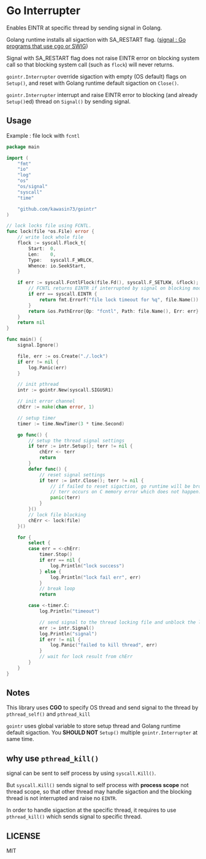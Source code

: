 # Go Interrupter

Enables EINTR at specific thread by sending signal in Golang.

Golang runtime installs all sigaction with SA_RESTART flag. ([signal : Go programs that use cgo or SWIG](https://golang.org/pkg/os/signal/#hdr-Go_programs_that_use_cgo_or_SWIG))

Signal with SA_RESTART flag does not raise EINTR error on blocking system call so that blocking system call (such as `flock`) will never returns.

`gointr.Interrupter` override sigaction with empty (OS default) flags on `Setup()`, and reset with Golang runtime default sigaction on `Close()`.

`gointr.Interrupter` interrupt and raise EINTR error to blocking (and already `Setup()`ed) thread on `Signal()` by sending signal.

## Usage

Example : file lock with `fcntl`

```go
package main

import (
	"fmt"
	"io"
	"log"
	"os"
	"os/signal"
	"syscall"
	"time"

	"github.com/kawasin73/gointr"
)

// lock locks file using FCNTL.
func lock(file *os.File) error {
	// write lock whole file
	flock := syscall.Flock_t{
		Start:  0,
		Len:    0,
		Type:   syscall.F_WRLCK,
		Whence: io.SeekStart,
	}

	if err := syscall.FcntlFlock(file.Fd(), syscall.F_SETLKW, &flock); err != nil {
		// FCNTL returns EINTR if interrupted by signal on blocking mode
		if err == syscall.EINTR {
			return fmt.Errorf("file lock timeout for %q", file.Name())
		}
		return &os.PathError{Op: "fcntl", Path: file.Name(), Err: err}
	}
	return nil
}

func main() {
	signal.Ignore()

	file, err := os.Create("./.lock")
	if err != nil {
		log.Panic(err)
	}

	// init pthread
	intr := gointr.New(syscall.SIGUSR1)

	// init error channel
	chErr := make(chan error, 1)

	// setup timer
	timer := time.NewTimer(3 * time.Second)

	go func() {
		// setup the thread signal settings
		if terr := intr.Setup(); terr != nil {
			chErr <- terr
			return
		}
		defer func() {
			// reset signal settings
			if terr := intr.Close(); terr != nil {
				// if failed to reset sigaction, go runtime will be broken.
				// terr occurs on C memory error which does not happen.
				panic(terr)
			}
		}()
		// lock file blocking
		chErr <- lock(file)
	}()

	for {
		select {
		case err = <-chErr:
			timer.Stop()
			if err == nil {
				log.Println("lock success")
			} else {
				log.Println("lock fail err", err)
			}
			// break loop
			return

		case <-timer.C:
			log.Println("timeout")

			// send signal to the thread locking file and unblock the lock with EINTR
			err := intr.Signal()
			log.Println("signal")
			if err != nil {
				log.Panic("failed to kill thread", err)
			}
			// wait for lock result from chErr
		}
	}
}

``` 

## Notes

This library uses **CGO** to specify OS thread and send signal to the thread by `pthread_self()` and `pthread_kill`

`gointr` uses global variable to store setup thread and Golang runtime default sigaction. You **SHOULD NOT** `Setup()` multiple `gointr.Interrupter` at same time. 

## why use `pthread_kill()`

signal can be sent to self process by using `syscall.Kill()`. 

But `syscall.Kill()` sends signal to self process with **process scope** not thread scope, so that other thread may handle sigaction and the blocking thread is not interrupted and raise no `EINTR`.

In order to handle sigaction at the specific thread, it requires to use `pthread_kill()` which sends signal to specific thread.  

## LICENSE

MIT